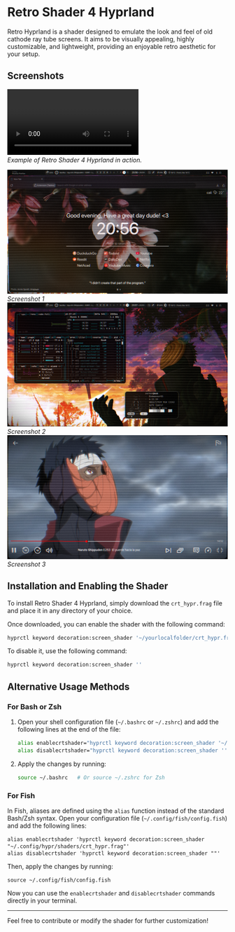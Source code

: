 
# Retro Shader 4 Hyprland

Retro Hyprland is a shader designed to emulate the look and feel of old cathode ray tube screens. It aims to be visually appealing, highly customizable, and lightweight, providing an enjoyable retro aesthetic for your setup.

## Screenshots

![Retro Shader in action](./media/example_video.mp4)  
*Example of Retro Shader 4 Hyprland in action.*

![Pic1](./media/image1.png)
*Screenshot 1*
![Pic2](./media/image2.png)
*Screenshot 2*
![Pic3](./media/image3.png)
*Screenshot 3*


## Installation and Enabling the Shader

To install Retro Shader 4 Hyprland, simply download the `crt_hypr.frag` file and place it in any directory of your choice.

Once downloaded, you can enable the shader with the following command:

```sh
hyprctl keyword decoration:screen_shader '~/yourlocalfolder/crt_hypr.frag'
```

To disable it, use the following command:

```sh
hyprctl keyword decoration:screen_shader ''
```

## Alternative Usage Methods

### For Bash or Zsh

1. Open your shell configuration file (`~/.bashrc` or `~/.zshrc`) and add the following lines at the end of the file:

    ```bash
    alias enablecrtshader="hyprctl keyword decoration:screen_shader '~/.config/hypr/shaders/crt_hypr.frag'"
    alias disablecrtshader="hyprctl keyword decoration:screen_shader ''"
    ```

2. Apply the changes by running:

    ```sh
    source ~/.bashrc   # Or source ~/.zshrc for Zsh
    ```

### For Fish

In Fish, aliases are defined using the `alias` function instead of the standard Bash/Zsh syntax. Open your configuration file (`~/.config/fish/config.fish`) and add the following lines:

```fish
alias enablecrtshader 'hyprctl keyword decoration:screen_shader "~/.config/hypr/shaders/crt_hypr.frag"'
alias disablecrtshader 'hyprctl keyword decoration:screen_shader ""'
```

Then, apply the changes by running:

```fish
source ~/.config/fish/config.fish
```

Now you can use the `enablecrtshader` and `disablecrtshader` commands directly in your terminal.

---

Feel free to contribute or modify the shader for further customization!

